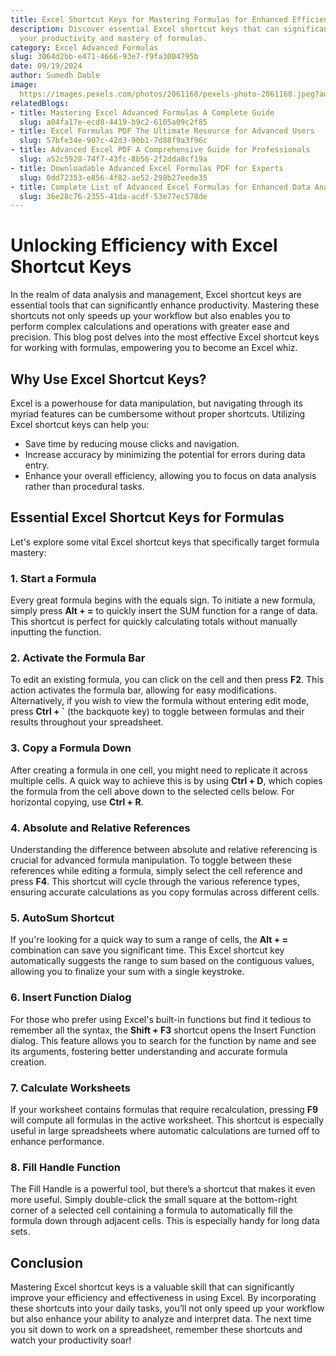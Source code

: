 ```yaml
---
title: Excel Shortcut Keys for Mastering Formulas for Enhanced Efficiency
description: Discover essential Excel shortcut keys that can significantly improve
  your productivity and mastery of formulas.
category: Excel Advanced Formulas
slug: 3064d2bb-e471-4666-93e7-f9fa3004795b
date: 09/19/2024
author: Sumedh Dable
image: 
  https://images.pexels.com/photos/2061168/pexels-photo-2061168.jpeg?auto=compress&cs=tinysrgb&w=600
relatedBlogs:
- title: Mastering Excel Advanced Formulas A Complete Guide
  slug: a04fa17e-ecd8-4419-b9c2-6105a09c2f85
- title: Excel Formulas PDF The Ultimate Resource for Advanced Users
  slug: 57bfe34e-907c-42d3-90b1-7d88f9a3f96c
- title: Advanced Excel PDF A Comprehensive Guide for Professionals
  slug: a52c5928-74f7-43fc-8b56-2f2dda8cf19a
- title: Downloadable Advanced Excel Formulas PDF for Experts
  slug: 0dd72353-e856-4f82-ae52-298b27eede35
- title: Complete List of Advanced Excel Formulas for Enhanced Data Analysis
  slug: 36e28c76-2355-41da-acdf-53e77ec578de
---
```


# Unlocking Efficiency with Excel Shortcut Keys

In the realm of data analysis and management, Excel shortcut keys are essential tools that can significantly enhance productivity. Mastering these shortcuts not only speeds up your workflow but also enables you to perform complex calculations and operations with greater ease and precision. This blog post delves into the most effective Excel shortcut keys for working with formulas, empowering you to become an Excel whiz.

## Why Use Excel Shortcut Keys?

Excel is a powerhouse for data manipulation, but navigating through its myriad features can be cumbersome without proper shortcuts. Utilizing Excel shortcut keys can help you:

- Save time by reducing mouse clicks and navigation.
- Increase accuracy by minimizing the potential for errors during data entry.
- Enhance your overall efficiency, allowing you to focus on data analysis rather than procedural tasks.

## Essential Excel Shortcut Keys for Formulas

Let's explore some vital Excel shortcut keys that specifically target formula mastery:

### 1. Start a Formula

Every great formula begins with the equals sign. To initiate a new formula, simply press **Alt + =** to quickly insert the SUM function for a range of data. This shortcut is perfect for quickly calculating totals without manually inputting the function.

### 2. Activate the Formula Bar

To edit an existing formula, you can click on the cell and then press **F2**. This action activates the formula bar, allowing for easy modifications. Alternatively, if you wish to view the formula without entering edit mode, press **Ctrl + `** (the backquote key) to toggle between formulas and their results throughout your spreadsheet.

### 3. Copy a Formula Down

After creating a formula in one cell, you might need to replicate it across multiple cells. A quick way to achieve this is by using **Ctrl + D**, which copies the formula from the cell above down to the selected cells below. For horizontal copying, use **Ctrl + R**.

### 4. Absolute and Relative References

Understanding the difference between absolute and relative referencing is crucial for advanced formula manipulation. To toggle between these references while editing a formula, simply select the cell reference and press **F4**. This shortcut will cycle through the various reference types, ensuring accurate calculations as you copy formulas across different cells.

### 5. AutoSum Shortcut

If you're looking for a quick way to sum a range of cells, the **Alt + =** combination can save you significant time. This Excel shortcut key automatically suggests the range to sum based on the contiguous values, allowing you to finalize your sum with a single keystroke.

### 6. Insert Function Dialog

For those who prefer using Excel's built-in functions but find it tedious to remember all the syntax, the **Shift + F3** shortcut opens the Insert Function dialog. This feature allows you to search for the function by name and see its arguments, fostering better understanding and accurate formula creation.

### 7. Calculate Worksheets

If your worksheet contains formulas that require recalculation, pressing **F9** will compute all formulas in the active worksheet. This shortcut is especially useful in large spreadsheets where automatic calculations are turned off to enhance performance.

### 8. Fill Handle Function

The Fill Handle is a powerful tool, but there’s a shortcut that makes it even more useful. Simply double-click the small square at the bottom-right corner of a selected cell containing a formula to automatically fill the formula down through adjacent cells. This is especially handy for long data sets.

## Conclusion

Mastering Excel shortcut keys is a valuable skill that can significantly improve your efficiency and effectiveness in using Excel. By incorporating these shortcuts into your daily tasks, you’ll not only speed up your workflow but also enhance your ability to analyze and interpret data. The next time you sit down to work on a spreadsheet, remember these shortcuts and watch your productivity soar!
